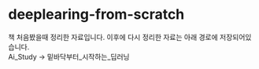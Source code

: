 # deeplearing-from-scratch
책 처음봤을때 정리한 자료입니다.
이후에 다시 정리한 자료는 아래 경로에 저장되어있습니다.<br/>
Ai_Study -> 밑바닥부터_시작하는_딥러닝
